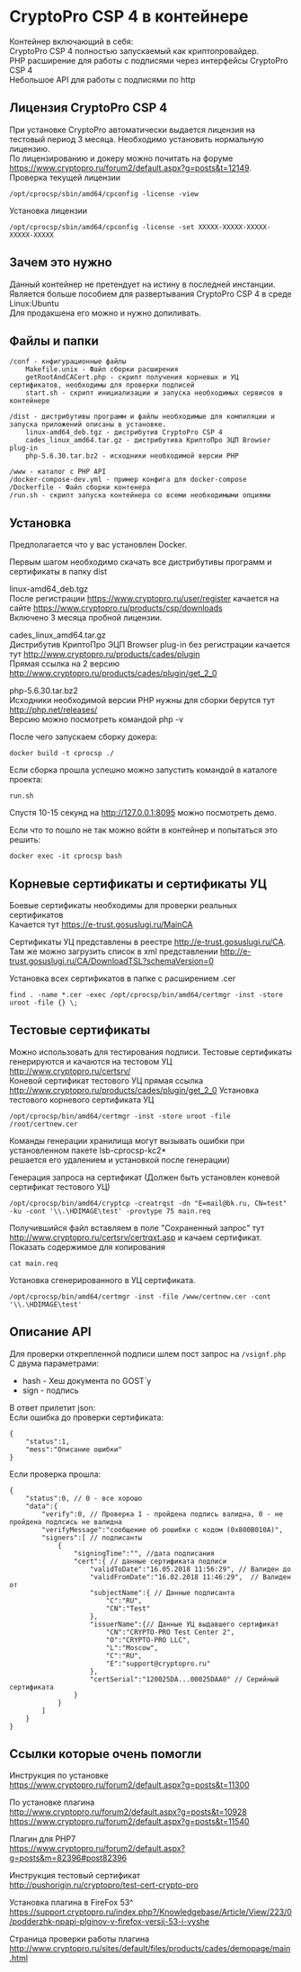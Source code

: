 CryptoPro CSP 4 в контейнере
===========================
Контейнер включающий в себя:  
CryptoPro CSP 4 полностью запускаемый как криптопровайдер.  
PHP расширение для работы с подписями через интерфейсы CryptoPro CSP 4  
Небольшое API для работы с подписями по http
 
Лицензия CryptoPro CSP 4
------------------------
При установке CryptoPro автоматически выдается лицензия на тестовый период 3 месяца.
Необходимо установить нормальную лицензию.  
По лицензированию и докеру можно почитать на форуме https://www.cryptopro.ru/forum2/default.aspx?g=posts&t=12149.  
Проверка текущей лицензии  
```
/opt/cprocsp/sbin/amd64/cpconfig -license -view
```
Установка лицензии    
```
/opt/cprocsp/sbin/amd64/cpconfig -license -set XXXXX-XXXXX-XXXXX-XXXXX-XXXXX
```

Зачем это нужно
---------------
Данный контейнер не претендует на истину в последней инстанции.   
Является больше пособием для развертывания CryptoPro CSP 4 в среде Linux:Ubuntu  
Для продакшена его можно и нужно допиливать.  

Файлы и папки
-------------
    /conf - кнфигурационные файлы 
        Makefile.unix - Файл сборки расширения
        getRootAndCACert.php - скрипт получения корневых и УЦ сертификатов, необходимы для проверки подписей
        start.sh - скрипт инициализации и запуска необходимых сервисов в контейнере
        
    /dist - дистрибутивы программ и файлы необходимые для компиляции и запуска приложений описаны в установке.
        linux-amd64_deb.tgz - дистрибутив CryptoPro CSP 4
        cades_linux_amd64.tar.gz - дистрибутива КриптоПро ЭЦП Browser plug-in
        php-5.6.30.tar.bz2 - исходники необходимой версии PHP
        
    /www - каталог с PHP API
    /docker-compose-dev.yml - пример конфига для docker-compose 
    /Dockerfile - Файл сборки контенера
    /run.sh - скрипт запуска контейнера со всеми необходимыми опциями
    
Установка
---------
Предполагается что у вас установлен Docker.

Первым шагом необходимо скачать все дистрибутивы программ и сертификаты в папку dist 

linux-amd64_deb.tgz  
После регистрации https://www.cryptopro.ru/user/register качается на сайте https://www.cryptopro.ru/products/csp/downloads  
Включено 3 месяца пробной лицензии.  
        
cades_linux_amd64.tar.gz  
Дистрибутив КриптоПро ЭЦП Browser plug-in без регистрации качается тут http://www.cryptopro.ru/products/cades/plugin  
Прямая ссылка на 2 версию http://www.cryptopro.ru/products/cades/plugin/get_2_0  

php-5.6.30.tar.bz2  
Исходники необходимой версии PHP нужны для сборки берутся тут http://php.net/releases/  
Версию можно посмотреть командой php -v  

После чего запускаем сборку докера:  
```
docker build -t cprocsp ./
```
  
Если сборка прошла успешно можно запустить командой в каталоге проекта:  
```
run.sh
```   
  
Спустя 10-15 секунд на http://127.0.0.1:8095 можно посмотреть демо.  

Если что то пошло не так можно войти в контейнер и попытаться это решить:  
```
docker exec -it cprocsp bash
```

Корневые сертификаты и сертификаты УЦ
----------------------------------------
Боевые сертификаты необходимы для проверки реальных сертификатов  
Качается тут https://e-trust.gosuslugi.ru/MainCA  

Сертификаты УЦ представлены в реестре http://e-trust.gosuslugi.ru/CA.  
Там же можно загрузить список в xml представлении http://e-trust.gosuslugi.ru/CA/DownloadTSL?schemaVersion=0

Установка всех сертификатов в папке с расширением .cer  
```
find . -name *.cer -exec /opt/cprocsp/bin/amd64/certmgr -inst -store uroot -file {} \;
```

Тестовые сертификаты
--------------------
Можно использовать для тестирования подписи.
Тестовые сертификаты генерируются и качаются на тестовом УЦ http://www.cryptopro.ru/certsrv/  
Коневой сертификат тестового УЦ прямая ссылка http://www.cryptopro.ru/products/cades/plugin/get_2_0
Установка тестового корневого сертификата УЦ  
``` 
/opt/cprocsp/bin/amd64/certmgr -inst -store uroot -file /root/certnew.cer
```

Команды генерации хранилища могут вызывать ошибки при установленном пакете lsb-cprocsp-kc2*  
решается его удалением и установкой после генерации)  

Генерация запроса на сертификат (Должен быть установлен коневой сертификат тестового УЦ)  
```
/opt/cprocsp/bin/amd64/cryptcp -creatrqst -dn "E=mail@bk.ru, CN=test" -ku -cont '\\.\HDIMAGE\test' -provtype 75 main.req
```
Получившийся файл вставляем в поле "Сохраненный запрос" тут http://www.cryptopro.ru/certsrv/certrqxt.asp и качаем сертификат.  
Показать содержимое для копирования  
```
cat main.req
```

Установка сгенерированного в УЦ сертификата.
```
/opt/cprocsp/bin/amd64/certmgr -inst -file /www/certnew.cer -cont '\\.\HDIMAGE\test'
```

Описание API
-----------
Для проверки открепленной подписи шлем пост запрос на ``` /vsignf.php ```  
С двума параметрами:  
 - hash - Хеш документа по GOST`у  
 - sign - подпись
 
В ответ прилетит json:   
Если ошибка до проверки сертификата:   
```
{
    "status":1,
    "mess":"Описание ошибки"
}
```  

Если проверка прошла:
```
{
    "status":0, // 0 - все хорошо
    "data":{
        "verify":0, // Проверка 1 - пройдена подпись валидна, 0 - не пройдена подпсись не валидна  
        "verifyMessage":"сообщение об рошибки с кодом (0x800B010A)",
        "signers":[ // подписанты
            {
                "signingTime":"", //дата подписания
                "cert":{ // данные сертификата подписи
                    "validToDate":"16.05.2018 11:56:29", // Валиден до
                    "validFromDate":"16.02.2018 11:46:29",  // Валиден от
                    "subjectName":{ // Данные подписанта
                        "C":"RU",
                        "CN":"Test"
                    },
                    "issuerName":{// Данные УЦ выдавшего сертификат
                        "CN":"CRYPTO-PRO Test Center 2",
                        "O":"CRYPTO-PRO LLC",
                        "L":"Moscow",
                        "C":"RU",
                        "E":"support@cryptopro.ru"
                    },
                    "certSerial":"120025DA...00025DAA0" // Серийный сертификата
                }
            }
        ]
    }
}
```

Ссылки которые очень помогли
----------------------------
Инструкция по установке  
https://www.cryptopro.ru/forum2/default.aspx?g=posts&t=11300  

По установке плагина  
http://www.cryptopro.ru/forum2/default.aspx?g=posts&t=10928  
https://www.cryptopro.ru/forum2/default.aspx?g=posts&t=11540

Плагин для PHP7  
https://www.cryptopro.ru/forum2/default.aspx?g=posts&m=82396#post82396  

Инструкция тестовый сертификат  
http://pushorigin.ru/cryptopro/test-cert-crypto-pro  

Установка плагина в FireFox 53^  
https://support.cryptopro.ru/index.php?/Knowledgebase/Article/View/223/0/podderzhk-npapi-plginov-v-firefox-versii-53-i-vyshe  

Страница проверки работы плагина  
http://www.cryptopro.ru/sites/default/files/products/cades/demopage/main.html    